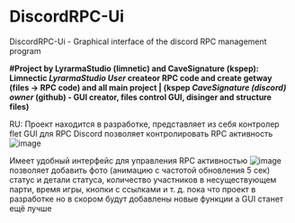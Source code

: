 # DiscordRPC-Ui
DiscordRPC-Ui - Graphical interface of the discord RPC management program

**#Project by LyrarmaStudio (limnetic) and CaveSignature (kspep): Limnectic *LyrarmaStudio User* createor RPC code and create getway (files -> RPC code) and all main project | (kspep *CaveSignature (discord) owner* (github) - GUI creator, files control GUI, disinger and structure files)**

RU:
Проект находится в разработке, представляет из себя контролер flet GUI для RPC Discord
позволяет контролировать RPC активность
![image](https://github.com/user-attachments/assets/e503bf24-142b-44c6-bff6-965cc1be31d0)

Имеет удобный интерфейс для управления RPC активностью
![image](https://github.com/user-attachments/assets/469df60c-d59b-490a-bc16-7482f5d3ec97)
позволяет добавить фото (анимацию с частотой обновления 5 сек) статус и детали статуса, количество участников в несуществующем парти, время игры, кнопки с ссылками и т. д.
пока что проект в разработке но в скором будут добавлены новые функции а GUI станет ещё лучше 



